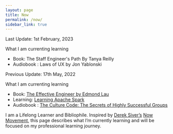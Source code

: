 ```yaml
---
layout: page
title: Now
permalink: /now/
sidebar_link: true
---
```


Last Update: 1st February, 2023

What I am currenting learning

 - Book: The Staff Engineer's Path By Tanya Reilly
 - Audiobook : Laws of UX by Jon Yablonski

Previous Update: 17th May, 2022

What I am currenting learning

 - Book: [The Effective Engineer by Edmond Lau](https://g.co/kgs/vjdHEd)
 - Learning: [Learning Apache Spark](https://spark.apache.org/)
 - Audiobook : [The Culture Code: The Secrets of Highly Successful Groups
](https://g.co/kgs/Qg2N6K)


I am a Lifelong Learner and Bibliophile. Inspired by [Derek Siver’s](https://sivers.org/) [Now Movement](https://nownownow.com), this page describes what I’m currently learning and will be focused on my professional learning journey.
